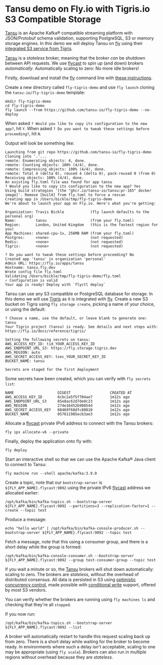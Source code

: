 # Tansu demo on Fly.io with Tigris.io S3 Compatible Storage

[Tansu](https://tansu.io/) is an Apache Kafka&reg; compatible
streaming platform with JSON/Protobuf schema validation,
supporting PostgreSQL, S3 or memory storage engines.
In this demo we will deploy Tansu on [fly](https://fly.io) using their
[integrated S3 service from Tigris](https://fly.io/docs/tigris/).

[Tansu](https://tansu.io/) is a *stateless* broker, meaning
that the broker *can* be shutdown between API requests. We use
[flycast](https://fly.io/docs/networking/flycast/) to spin up (and down)
brokers *automatically*. Automatically scaling to zero: No more idle brokers!

Firstly, download and install the [fly](https://fly.io)
command line with [these instructions](https://fly.io/docs/flyctl/install/).

Create a new directory called `fly-tigris-demo` and use `fly launch`
cloning the `tansu-io/fly-tigris-demo` template:

```shell
mkdir fly-tigris-demo
cd fly-tigris-demo
fly launch --from https://github.com/tansu-io/fly-tigris-demo --no-deploy
```

When asked `? Would you like to copy its configuration to the new app?`, hit `Y`.
When asked `? Do you want to tweak these settings before proceeding?`, hit `N`.

Output will look be something like:

```shell
Launching from git repo https://github.com/tansu-io/fly-tigris-demo
Cloning into '.'...
remote: Enumerating objects: 4, done.
remote: Counting objects: 100% (4/4), done.
remote: Compressing objects: 100% (4/4), done.
remote: Total 4 (delta 0), reused 4 (delta 0), pack-reused 0 (from 0)
Receiving objects: 100% (4/4), done.
An existing fly.toml file was found for app tansu
? Would you like to copy its configuration to the new app? Yes
Using build strategies '[the "ghcr.io/tansu-io/tansu:pr-165" docker image]'. Remove [build] from fly.toml to force a rescan
Creating app in /Users/bickle/tmp/fly-tigris-demo
We're about to launch your app on Fly.io. Here's what you're getting:

Organization: Travis Bickle            (fly launch defaults to the personal org)
Name:         tansu                    (from your fly.toml)
Region:       London, United Kingdom   (this is the fastest region for you)
App Machines: shared-cpu-1x, 256MB RAM (from your fly.toml)
Postgres:     <none>                   (not requested)
Redis:        <none>                   (not requested)
Tigris:       <none>                   (not requested)

? Do you want to tweak these settings before proceeding? No
Created app 'tansu' in organization 'personal'
Admin URL: https://fly.io/apps/tansu
Hostname: tansu.fly.dev
Wrote config file fly.toml
Validating /Users/bickle/tmp/fly-tigris-demo/fly.toml
✓ Configuration is valid
Your app is ready! Deploy with `flyctl deploy`
```

Tansu can use any S3 compatible or PostgreSQL database for storage.
In this demo we will use [Tigris](https://fly.io/docs/tigris/) as it
is integrated with [fly](https://fly.io). Create a new S3 bucket
on Tigris using `fly storage create`, picking a name of your choice,
or using the default:

```shell
? Choose a name, use the default, or leave blank to generate one: tansu
Your Tigris project (tansu) is ready. See details and next steps with: https://fly.io/docs/reference/tigris/

Setting the following secrets on tansu:
AWS_ACCESS_KEY_ID: tid_YOUR_ACCESS_KEY_ID
AWS_ENDPOINT_URL_S3: https://fly.storage.tigris.dev
AWS_REGION: auto
AWS_SECRET_ACCESS_KEY: tsec_YOUR_SECRET_KEY_ID
BUCKET_NAME: tansu

Secrets are staged for the first deployment
```

Some secrets have been created, which you can verify with `fly secrets list`:

```shell
NAME                    DIGEST                  CREATED AT 
AWS_ACCESS_KEY_ID       8cbc2a5f5f704ae7        1m12s ago       
AWS_ENDPOINT_URL_S3     85e8ac62d7de0c23        1m12s ago       
AWS_REGION              274e16452b90854d        1m12s ago       
AWS_SECRET_ACCESS_KEY   08469f68dfc80810        1m12s ago       
BUCKET_NAME             057611985ecb3ae3        1m12s ago       
```

Allocate a [flycast](https://fly.io/docs/networking/flycast/) private IPv6 address
to connect with the Tansu brokers:

```
fly ips allocate-v6 --private
```

Finally, deploy the application onto fly with:

```shell
fly deploy
```

Start an interactive shell so that we can use the Apache Kafka&reg; Java client to connect to Tansu:

```shell
fly machine run --shell apache/kafka:3.9.0
```

Create a topic, note that our `bootstrap-server` is `${FLY_APP_NAME}.flycast:9092` using the private
IPv6 [flycast](https://fly.io/docs/networking/flycast/) address we allocated earlier:

```
/opt/kafka/bin/kafka-topics.sh --bootstrap-server ${FLY_APP_NAME}.flycast:9092 --partitions=3 --replication-factor=1 --create --topic test
```

Produce a message:

```
echo "hello world" | /opt/kafka/bin/kafka-console-producer.sh --bootstrap-server ${FLY_APP_NAME}.flycast:9092 --topic test
```

Fetch a message, note that this using a consumer group, and there is a short delay while the group is formed:

```shell
/opt/kafka/bin/kafka-console-consumer.sh --bootstrap-server ${FLY_APP_NAME}.flycast:9092 --group test-consumer-group --topic test
```

If you wait a minute or so, the [Tansu](https://tansu.io/) brokers will shut down automatically: scaling to zero.
The brokers are *stateless*, without the overhead of distributed consensus. All data is persisted in
S3 using [optimistic concurrency control](https://en.wikipedia.org/wiki/Optimistic_concurrency_control),
made possible with [conditional write](https://www.tigrisdata.com/blog/s3-conditional-writes/) support,
offered by most S3 vendors.

You can verify whether the brokers are running using `fly machines ls` and checking that they're all `stopped`.

If you now run:

```shell
/opt/kafka/bin/kafka-topics.sh --bootstrap-server ${FLY_APP_NAME}.flycast:9092 --list
```

A broker will automatically restart to handle this request scaling back up from zero.
There is a short delay while waiting
for the broker to become ready. In environments where such a delay isn't acceptable, scaling
to one may be appropriate (using `fly scale`). Brokers can also run in multiple regions without
overhead because they are *stateless*.
